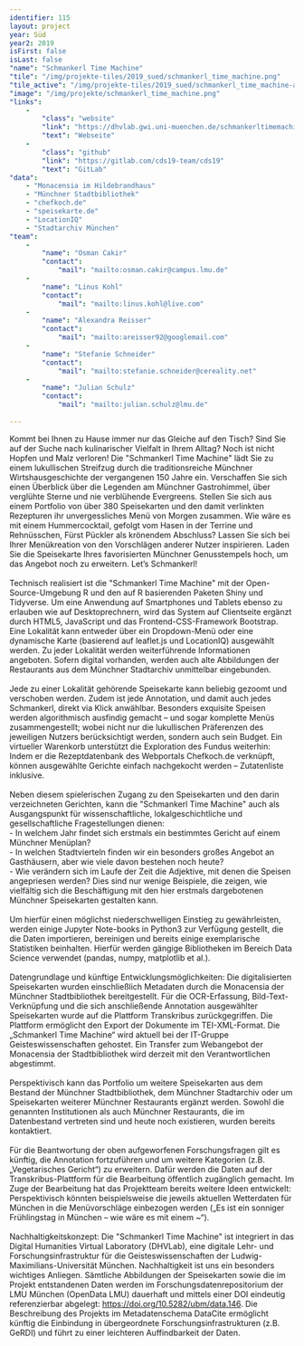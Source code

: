 ```yaml
---
identifier: 115
layout: project
year: Süd
year2: 2019
isFirst: false
isLast: false
"name": "Schmankerl Time Machine"
"tile": "/img/projekte-tiles/2019_sued/schmankerl_time_machine.png"
"tile_active": "/img/projekte-tiles/2019_sued/schmankerl_time_machine-active.png"
"image": "/img/projekte/schmankerl_time_machine.png"
"links":
    -
        "class": "website"
        "link": "https://dhvlab.gwi.uni-muenchen.de/schmankerltimemachine/"
        "text": "Webseite"
    -
        "class": "github"
        "link": "https://gitlab.com/cds19-team/cds19"
        "text": "GitLab"
"data":
    - "Monacensia im Hildebrandhaus"
    - "Münchner Stadtbibliothek"
    - "chefkoch.de"
    - "speisekarte.de"
    - "LocationIQ"
    - "Stadtarchiv München"
"team":
    -
        "name": "Osman Cakir"
        "contact":
            "mail": "mailto:osman.cakir@campus.lmu.de"
    -
        "name": "Linus Kohl"
        "contact":
            "mail": "mailto:linus.kohl@live.com"
    -
        "name": "Alexandra Reisser"
        "contact":
            "mail": "mailto:areisser92@googlemail.com"
    -
        "name": "Stefanie Schneider"
        "contact":
            "mail": "mailto:stefanie.schneider@cereality.net"
    -
        "name": "Julian Schulz"
        "contact":
            "mail": "mailto:julian.schulz@lmu.de"
           
---
```

Kommt bei Ihnen zu Hause immer nur das Gleiche auf den Tisch? Sind Sie auf der Suche nach kulinarischer Vielfalt in Ihrem Alltag? Noch ist nicht Hopfen und Malz verloren!
Die "Schmankerl Time Machine" lädt Sie zu einem lukullischen Streifzug durch die traditionsreiche Münchner Wirtshausgeschichte der vergangenen 150 Jahre ein. Verschaffen Sie sich einen Überblick über die Legenden am Münchner Gastrohimmel, über verglühte Sterne und nie verblühende Evergreens. Stellen Sie sich aus einem Portfolio von über 380 Speisekarten und den damit verlinkten Rezepturen ihr unvergessliches Menü von Morgen zusammen. Wie wäre es mit einem Hummercocktail, gefolgt vom Hasen in der Terrine und Rehnüsschen, Fürst Pückler als krönendem Abschluss? Lassen Sie sich bei Ihrer Menükreation von den Vorschlägen anderer Nutzer inspirieren. Laden Sie die Speisekarte Ihres favorisierten Münchner Genusstempels hoch, um das Angebot noch zu erweitern. Let’s Schmankerl!
<br/><br/>
Technisch realisiert ist die "Schmankerl Time Machine" mit der Open-Source-Umgebung R und den auf R basierenden Paketen Shiny und Tidyverse. Um eine Anwendung auf Smartphones und Tablets ebenso zu erlauben wie auf Desktoprechnern, wird das System auf Clientseite ergänzt durch HTML5, JavaScript und das Frontend-CSS-Framework Bootstrap. Eine Lokalität kann entweder über ein Dropdown-Menü oder eine dynamische Karte (basierend auf leaflet.js und LocationIQ) ausgewählt werden. Zu jeder Lokalität werden weiterführende Informationen angeboten. Sofern digital vorhanden, werden auch alte Abbildungen der Restaurants aus dem Münchner Stadtarchiv unmittelbar eingebunden.
<br/><br/>
Jede zu einer Lokalität gehörende Speisekarte kann beliebig gezoomt und verschoben werden. Zudem ist jede Annotation, und damit auch jedes Schmankerl, direkt via Klick anwählbar. Besonders exquisite Speisen werden algorithmisch ausfindig gemacht – und sogar komplette Menüs zusammengestellt; wobei nicht nur die lukullischen Präferenzen des jeweiligen Nutzers berücksichtigt werden, sondern auch sein Budget. Ein virtueller Warenkorb unterstützt die Exploration des Fundus weiterhin: Indem er die Rezeptdatenbank des Webportals Chefkoch.de verknüpft, können ausgewählte Gerichte einfach nachgekocht werden – Zutatenliste inklusive.
<br/><br/>
Neben diesem spielerischen Zugang zu den Speisekarten und den darin verzeichneten Gerichten, kann die "Schmankerl Time Machine" auch als Ausgangspunkt für wissenschaftliche, lokalgeschichtliche und gesellschaftliche Fragestellungen dienen:<br/>
\- In welchem Jahr findet sich erstmals ein bestimmtes Gericht auf einem Münchner Menüplan?<br/>
\- In welchen Stadtvierteln finden wir ein besonders großes Angebot an Gasthäusern, aber wie viele davon bestehen noch heute?<br/>
\- Wie verändern sich im Laufe der Zeit die Adjektive, mit denen die Speisen angepriesen werden? 
Dies sind nur wenige Beispiele, die zeigen, wie vielfältig sich die Beschäftigung mit den hier erstmals dargebotenen Münchner Speisekarten gestalten kann. 
<br/><br/>
Um hierfür einen möglichst niederschwelligen Einstieg zu gewährleisten, werden einige Jupyter Note-books in Python3 zur Verfügung gestellt, die die Daten importieren, bereinigen und bereits einige exemplarische Statistiken beinhalten. Hierfür werden gängige Bibliotheken im Bereich Data Science verwendet (pandas, numpy, matplotlib et al.).
<br/><br/>
Datengrundlage und künftige Entwicklungsmöglichkeiten: 
Die digitalisierten Speisekarten wurden einschließlich Metadaten durch die Monacensia der Münchner Stadtbibliothek bereitgestellt. Für die OCR-Erfassung, Bild-Text-Verknüpfung und die sich anschließende Annotation ausgewählter Speisekarten wurde auf die Plattform Transkribus zurückgegriffen. Die Plattform ermöglicht den Export der Dokumente im TEI-XML-Format. Die „Schmankerl Time Machine“ wird aktuell bei der IT-Gruppe Geisteswissenschaften gehostet. Ein Transfer zum Webangebot der Monacensia der Stadtbibliothek wird derzeit mit den Verantwortlichen abgestimmt. 
<br/><br/>
Perspektivisch kann das Portfolio um weitere Speisekarten aus dem Bestand der Münchner Stadtbibliothek, dem Münchner Stadtarchiv oder um Speisekarten weiterer Münchner Restaurants ergänzt werden. Sowohl die genannten Institutionen als auch Münchner Restaurants, die im Datenbestand vertreten sind und heute noch existieren, wurden bereits kontaktiert.
<br/><br/>
Für die Beantwortung der oben aufgeworfenen Forschungsfragen gilt es künftig, die Annotation fortzuführen und um weitere Kategorien (z.B. „Vegetarisches Gericht“) zu erweitern. Dafür werden die Daten auf der Transkribus-Plattform für die Bearbeitung öffentlich zugänglich gemacht. Im Zuge der Bearbeitung hat das Projektteam bereits weitere Ideen entwickelt: Perspektivisch könnten beispielsweise die jeweils aktuellen Wetterdaten für München in die Menüvorschläge einbezogen werden („Es ist ein sonniger Frühlingstag in München – wie wäre es mit einem ~“).
<br/><br/>
Nachhaltigkeitskonzept: 
Die "Schmankerl Time Machine" ist integriert in das Digital Humanities Virtual Laboratory (DHVLab), eine digitale Lehr- und Forschungsinfrastruktur für die Geisteswissenschaften der Ludwig-Maximilians-Universität München. Nachhaltigkeit ist uns ein besonders wichtiges Anliegen. Sämtliche Abbildungen der Speisekarten sowie die im Projekt entstandenen Daten werden im Forschungsdatenrepositorium der LMU München (OpenData LMU) dauerhaft und mittels einer DOI eindeutig referenzierbar abgelegt: <a href="https://doi.org/10.5282/ubm/data.146" target="_blank">https://doi.org/10.5282/ubm/data.146</a>. Die Beschreibung des Projekts im Metadatenschema DataCite ermöglicht künftig die Einbindung in übergeordnete Forschungsinfrastrukturen (z.B. GeRDI) und führt zu einer leichteren Auffindbarkeit der Daten.